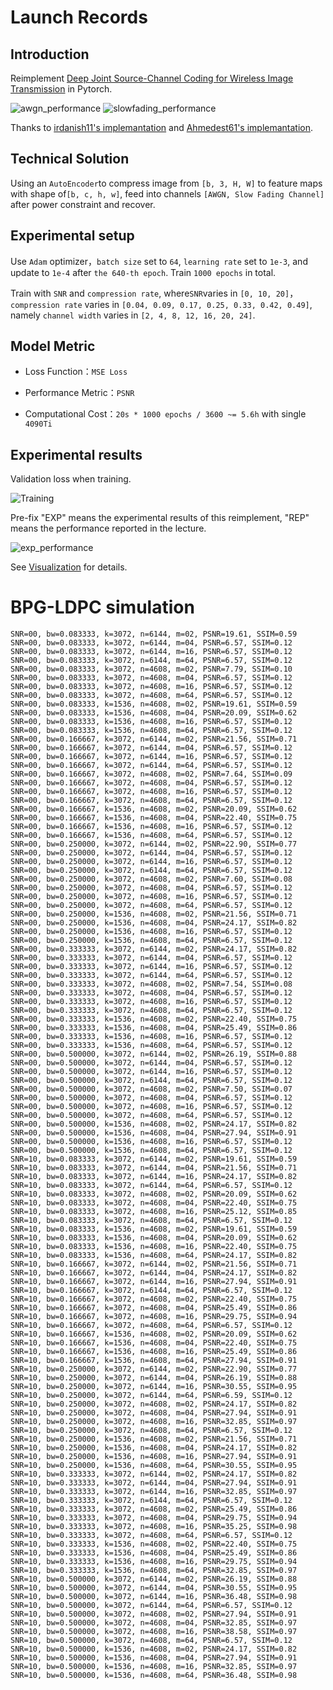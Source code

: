<!-- ## 模型架构应该没问题了，还需要处理一下功率约束的事。
`Chap.III` 提到 `The encoder maps the n-dimensional input image x to a k-length vector of complex-valued channel input samples z`，也就是把一张`[3x32x32]`的图片映射成一个`[kx1]`的复向量并进行功率约束，这里`n=3x32x32=3072`。

`Chap.III` 中给出的功率约束的公式是
 $z = \sqrt{kP}\frac{\tilde{z}}{\sqrt{\tilde{z}^*\tilde{z}}}$，
其中 $\tilde{z}$ 应该是一个`[kx1]`的向量，分母计算得到的模长是一个常数，保证整个分数的功率为`1`，~~并根据系数 $\sqrt{kP}$ 进行功率约束~~。并计算信号的总功率进行约束。

一张图片编码成 `k` 个符号，信号的平均功率为 `P`，总功率为 `kP`。一次传输 `b` 张图片需要编码成`bK`个符号，信号的平均功率为 `P`，总功率为 `bkP`。~~因此归一化因子应该是 $\frac{1}{\sqrt{bkP}}$。~~并计算信号的总功率进行约束。

传输的信号拉直成`[bk, 1]`，信噪比为`snr`，噪声向量的形状也是`[bk, 1]`，总功率为`bkP/snr`，即噪声服从高斯分布$N(0, \sqrt{bkP})$.


##  训练过程应该没有问题，需要重构并封装一下 -->
<!-- 
在瑞利衰落信道模型中，信道矩阵的元素通常不是直接服从正态分布 $N(0, 1)$。相反，瑞利衰落信道模型中的信道矩阵元素的幅度服从瑞利分布，而相位则在 $[0,2\pi)$ 范围内均匀分布。这是因为瑞利衰落信道模型通常用于描述在无视距（Line of Sight, LoS）条件下的多径传播环境，其中多个反射和散射的信号分量相互叠加，导致接收信号的幅度和相位发生变化。

在瑞利衰落模型中，每个信道矩阵元素可以视为多个独立同分布的复数随机变量之和，其中实部和虚部各自独立地遵循均值为$0$、方差为 $\sigma^2/2$ 的正态分布。这里的 $\sigma^2$ 表示信号分量的总功率，通常取决于特定的环境和系统参数。当这些独立的复数随机变量叠加时，由于中心极限定理，复信号的幅度将遵循瑞利分布，而相位将在 [0,2π) 范围内均匀分布。

因此，如果你正在处理瑞利衰落信道的信道矩阵，你应该期望每个元素的实部和虚部分别服从均值为0、方差为 $\sigma^2/2$ 的正态分布，从而使每个元素的幅度服从瑞利分布。方差 $\sigma^2/2$ 的选择取决于信道的具体条件和系统要求，而不一定是1。如果  $\sigma^2=1$ ，那么实部和虚部的方差就是 $1/2$，这种情况下信道模型反映了单位总功率的假设。 -->




# Launch Records

## Introduction

Reimplement [Deep Joint Source-Channel Coding for Wireless Image Transmission](https://arxiv.org/abs/1809.01733) in Pytorch.

![awgn_performance](resources/performance_awgn.png)
![slowfading_performance](resources/performance_fading.png)

Thanks to [irdanish11's implemantation](https://github.com/irdanish11/DJSCC-for-Wireless-Image-Transmission) and [Ahmedest61's implemantation](https://github.com/Ahmedest61/D-JSCC). 

## Technical Solution

Using an `AutoEncoder`to compress image from `[b, 3, H, W]` to feature maps with shape of`[b, c, h, w]`, feed into channels `[AWGN, Slow Fading Channel]` after power constraint and recover.


## Experimental setup

Use `Adam` optimizer，`batch size` set to `64`, `learning rate` set to `1e-3`, and update to `1e-4` after `the 640-th epoch`. Train `1000 epochs` in total.

Train with `SNR` and `compression rate`, where`SNR`varies in `[0, 10, 20]`，`compression rate` varies in `[0.04, 0.09, 0.17, 0.25, 0.33, 0.42, 0.49]`, namely `channel width` varies in `[2, 4, 8, 12, 16, 20, 24]`.

<!-- During performance evaluation transmit each image `10` times in order to mitigate the effect of randomness introduced by the communication channel(After `2000 epoch`). -->


## Model Metric

- Loss Function：`MSE Loss`

- Performance Metric：`PSNR`

- Computational Cost：`20s * 1000 epochs / 3600 ~= 5.6h` with single `4090Ti`

## Experimental results

Validation loss when training.

![Training](resources/training_valid.png)


Pre-fix "EXP" means the experimental results of this reimplement, "REP" means the performance reported in the lecture.

![exp_performance](resources/experiments.png)


See [Visualization](visualization.md) for details.

# BPG-LDPC simulation

```
SNR=00, bw=0.083333, k=3072, n=6144, m=02, PSNR=19.61, SSIM=0.59
SNR=00, bw=0.083333, k=3072, n=6144, m=04, PSNR=6.57, SSIM=0.12
SNR=00, bw=0.083333, k=3072, n=6144, m=16, PSNR=6.57, SSIM=0.12
SNR=00, bw=0.083333, k=3072, n=6144, m=64, PSNR=6.57, SSIM=0.12
SNR=00, bw=0.083333, k=3072, n=4608, m=02, PSNR=7.79, SSIM=0.10
SNR=00, bw=0.083333, k=3072, n=4608, m=04, PSNR=6.57, SSIM=0.12
SNR=00, bw=0.083333, k=3072, n=4608, m=16, PSNR=6.57, SSIM=0.12
SNR=00, bw=0.083333, k=3072, n=4608, m=64, PSNR=6.57, SSIM=0.12
SNR=00, bw=0.083333, k=1536, n=4608, m=02, PSNR=19.61, SSIM=0.59
SNR=00, bw=0.083333, k=1536, n=4608, m=04, PSNR=20.09, SSIM=0.62
SNR=00, bw=0.083333, k=1536, n=4608, m=16, PSNR=6.57, SSIM=0.12
SNR=00, bw=0.083333, k=1536, n=4608, m=64, PSNR=6.57, SSIM=0.12
SNR=00, bw=0.166667, k=3072, n=6144, m=02, PSNR=21.56, SSIM=0.71
SNR=00, bw=0.166667, k=3072, n=6144, m=04, PSNR=6.57, SSIM=0.12
SNR=00, bw=0.166667, k=3072, n=6144, m=16, PSNR=6.57, SSIM=0.12
SNR=00, bw=0.166667, k=3072, n=6144, m=64, PSNR=6.57, SSIM=0.12
SNR=00, bw=0.166667, k=3072, n=4608, m=02, PSNR=7.64, SSIM=0.09
SNR=00, bw=0.166667, k=3072, n=4608, m=04, PSNR=6.57, SSIM=0.12
SNR=00, bw=0.166667, k=3072, n=4608, m=16, PSNR=6.57, SSIM=0.12
SNR=00, bw=0.166667, k=3072, n=4608, m=64, PSNR=6.57, SSIM=0.12
SNR=00, bw=0.166667, k=1536, n=4608, m=02, PSNR=20.09, SSIM=0.62
SNR=00, bw=0.166667, k=1536, n=4608, m=04, PSNR=22.40, SSIM=0.75
SNR=00, bw=0.166667, k=1536, n=4608, m=16, PSNR=6.57, SSIM=0.12
SNR=00, bw=0.166667, k=1536, n=4608, m=64, PSNR=6.57, SSIM=0.12
SNR=00, bw=0.250000, k=3072, n=6144, m=02, PSNR=22.90, SSIM=0.77
SNR=00, bw=0.250000, k=3072, n=6144, m=04, PSNR=6.57, SSIM=0.12
SNR=00, bw=0.250000, k=3072, n=6144, m=16, PSNR=6.57, SSIM=0.12
SNR=00, bw=0.250000, k=3072, n=6144, m=64, PSNR=6.57, SSIM=0.12
SNR=00, bw=0.250000, k=3072, n=4608, m=02, PSNR=7.60, SSIM=0.08
SNR=00, bw=0.250000, k=3072, n=4608, m=04, PSNR=6.57, SSIM=0.12
SNR=00, bw=0.250000, k=3072, n=4608, m=16, PSNR=6.57, SSIM=0.12
SNR=00, bw=0.250000, k=3072, n=4608, m=64, PSNR=6.57, SSIM=0.12
SNR=00, bw=0.250000, k=1536, n=4608, m=02, PSNR=21.56, SSIM=0.71
SNR=00, bw=0.250000, k=1536, n=4608, m=04, PSNR=24.17, SSIM=0.82
SNR=00, bw=0.250000, k=1536, n=4608, m=16, PSNR=6.57, SSIM=0.12
SNR=00, bw=0.250000, k=1536, n=4608, m=64, PSNR=6.57, SSIM=0.12
SNR=00, bw=0.333333, k=3072, n=6144, m=02, PSNR=24.17, SSIM=0.82
SNR=00, bw=0.333333, k=3072, n=6144, m=04, PSNR=6.57, SSIM=0.12
SNR=00, bw=0.333333, k=3072, n=6144, m=16, PSNR=6.57, SSIM=0.12
SNR=00, bw=0.333333, k=3072, n=6144, m=64, PSNR=6.57, SSIM=0.12
SNR=00, bw=0.333333, k=3072, n=4608, m=02, PSNR=7.54, SSIM=0.08
SNR=00, bw=0.333333, k=3072, n=4608, m=04, PSNR=6.57, SSIM=0.12
SNR=00, bw=0.333333, k=3072, n=4608, m=16, PSNR=6.57, SSIM=0.12
SNR=00, bw=0.333333, k=3072, n=4608, m=64, PSNR=6.57, SSIM=0.12
SNR=00, bw=0.333333, k=1536, n=4608, m=02, PSNR=22.40, SSIM=0.75
SNR=00, bw=0.333333, k=1536, n=4608, m=04, PSNR=25.49, SSIM=0.86
SNR=00, bw=0.333333, k=1536, n=4608, m=16, PSNR=6.57, SSIM=0.12
SNR=00, bw=0.333333, k=1536, n=4608, m=64, PSNR=6.57, SSIM=0.12
SNR=00, bw=0.500000, k=3072, n=6144, m=02, PSNR=26.19, SSIM=0.88
SNR=00, bw=0.500000, k=3072, n=6144, m=04, PSNR=6.57, SSIM=0.12
SNR=00, bw=0.500000, k=3072, n=6144, m=16, PSNR=6.57, SSIM=0.12
SNR=00, bw=0.500000, k=3072, n=6144, m=64, PSNR=6.57, SSIM=0.12
SNR=00, bw=0.500000, k=3072, n=4608, m=02, PSNR=7.50, SSIM=0.07
SNR=00, bw=0.500000, k=3072, n=4608, m=04, PSNR=6.57, SSIM=0.12
SNR=00, bw=0.500000, k=3072, n=4608, m=16, PSNR=6.57, SSIM=0.12
SNR=00, bw=0.500000, k=3072, n=4608, m=64, PSNR=6.57, SSIM=0.12
SNR=00, bw=0.500000, k=1536, n=4608, m=02, PSNR=24.17, SSIM=0.82
SNR=00, bw=0.500000, k=1536, n=4608, m=04, PSNR=27.94, SSIM=0.91
SNR=00, bw=0.500000, k=1536, n=4608, m=16, PSNR=6.57, SSIM=0.12
SNR=00, bw=0.500000, k=1536, n=4608, m=64, PSNR=6.57, SSIM=0.12
SNR=10, bw=0.083333, k=3072, n=6144, m=02, PSNR=19.61, SSIM=0.59
SNR=10, bw=0.083333, k=3072, n=6144, m=04, PSNR=21.56, SSIM=0.71
SNR=10, bw=0.083333, k=3072, n=6144, m=16, PSNR=24.17, SSIM=0.82
SNR=10, bw=0.083333, k=3072, n=6144, m=64, PSNR=6.57, SSIM=0.12
SNR=10, bw=0.083333, k=3072, n=4608, m=02, PSNR=20.09, SSIM=0.62
SNR=10, bw=0.083333, k=3072, n=4608, m=04, PSNR=22.40, SSIM=0.75
SNR=10, bw=0.083333, k=3072, n=4608, m=16, PSNR=25.12, SSIM=0.85
SNR=10, bw=0.083333, k=3072, n=4608, m=64, PSNR=6.57, SSIM=0.12
SNR=10, bw=0.083333, k=1536, n=4608, m=02, PSNR=19.61, SSIM=0.59
SNR=10, bw=0.083333, k=1536, n=4608, m=04, PSNR=20.09, SSIM=0.62
SNR=10, bw=0.083333, k=1536, n=4608, m=16, PSNR=22.40, SSIM=0.75
SNR=10, bw=0.083333, k=1536, n=4608, m=64, PSNR=24.17, SSIM=0.82
SNR=10, bw=0.166667, k=3072, n=6144, m=02, PSNR=21.56, SSIM=0.71
SNR=10, bw=0.166667, k=3072, n=6144, m=04, PSNR=24.17, SSIM=0.82
SNR=10, bw=0.166667, k=3072, n=6144, m=16, PSNR=27.94, SSIM=0.91
SNR=10, bw=0.166667, k=3072, n=6144, m=64, PSNR=6.57, SSIM=0.12
SNR=10, bw=0.166667, k=3072, n=4608, m=02, PSNR=22.40, SSIM=0.75
SNR=10, bw=0.166667, k=3072, n=4608, m=04, PSNR=25.49, SSIM=0.86
SNR=10, bw=0.166667, k=3072, n=4608, m=16, PSNR=29.75, SSIM=0.94
SNR=10, bw=0.166667, k=3072, n=4608, m=64, PSNR=6.57, SSIM=0.12
SNR=10, bw=0.166667, k=1536, n=4608, m=02, PSNR=20.09, SSIM=0.62
SNR=10, bw=0.166667, k=1536, n=4608, m=04, PSNR=22.40, SSIM=0.75
SNR=10, bw=0.166667, k=1536, n=4608, m=16, PSNR=25.49, SSIM=0.86
SNR=10, bw=0.166667, k=1536, n=4608, m=64, PSNR=27.94, SSIM=0.91
SNR=10, bw=0.250000, k=3072, n=6144, m=02, PSNR=22.90, SSIM=0.77
SNR=10, bw=0.250000, k=3072, n=6144, m=04, PSNR=26.19, SSIM=0.88
SNR=10, bw=0.250000, k=3072, n=6144, m=16, PSNR=30.55, SSIM=0.95
SNR=10, bw=0.250000, k=3072, n=6144, m=64, PSNR=6.59, SSIM=0.12
SNR=10, bw=0.250000, k=3072, n=4608, m=02, PSNR=24.17, SSIM=0.82
SNR=10, bw=0.250000, k=3072, n=4608, m=04, PSNR=27.94, SSIM=0.91
SNR=10, bw=0.250000, k=3072, n=4608, m=16, PSNR=32.85, SSIM=0.97
SNR=10, bw=0.250000, k=3072, n=4608, m=64, PSNR=6.57, SSIM=0.12
SNR=10, bw=0.250000, k=1536, n=4608, m=02, PSNR=21.56, SSIM=0.71
SNR=10, bw=0.250000, k=1536, n=4608, m=04, PSNR=24.17, SSIM=0.82
SNR=10, bw=0.250000, k=1536, n=4608, m=16, PSNR=27.94, SSIM=0.91
SNR=10, bw=0.250000, k=1536, n=4608, m=64, PSNR=30.55, SSIM=0.95
SNR=10, bw=0.333333, k=3072, n=6144, m=02, PSNR=24.17, SSIM=0.82
SNR=10, bw=0.333333, k=3072, n=6144, m=04, PSNR=27.94, SSIM=0.91
SNR=10, bw=0.333333, k=3072, n=6144, m=16, PSNR=32.85, SSIM=0.97
SNR=10, bw=0.333333, k=3072, n=6144, m=64, PSNR=6.57, SSIM=0.12
SNR=10, bw=0.333333, k=3072, n=4608, m=02, PSNR=25.49, SSIM=0.86
SNR=10, bw=0.333333, k=3072, n=4608, m=04, PSNR=29.75, SSIM=0.94
SNR=10, bw=0.333333, k=3072, n=4608, m=16, PSNR=35.25, SSIM=0.98
SNR=10, bw=0.333333, k=3072, n=4608, m=64, PSNR=6.57, SSIM=0.12
SNR=10, bw=0.333333, k=1536, n=4608, m=02, PSNR=22.40, SSIM=0.75
SNR=10, bw=0.333333, k=1536, n=4608, m=04, PSNR=25.49, SSIM=0.86
SNR=10, bw=0.333333, k=1536, n=4608, m=16, PSNR=29.75, SSIM=0.94
SNR=10, bw=0.333333, k=1536, n=4608, m=64, PSNR=32.85, SSIM=0.97
SNR=10, bw=0.500000, k=3072, n=6144, m=02, PSNR=26.19, SSIM=0.88
SNR=10, bw=0.500000, k=3072, n=6144, m=04, PSNR=30.55, SSIM=0.95
SNR=10, bw=0.500000, k=3072, n=6144, m=16, PSNR=36.48, SSIM=0.98
SNR=10, bw=0.500000, k=3072, n=6144, m=64, PSNR=6.57, SSIM=0.12
SNR=10, bw=0.500000, k=3072, n=4608, m=02, PSNR=27.94, SSIM=0.91
SNR=10, bw=0.500000, k=3072, n=4608, m=04, PSNR=32.85, SSIM=0.97
SNR=10, bw=0.500000, k=3072, n=4608, m=16, PSNR=38.58, SSIM=0.97
SNR=10, bw=0.500000, k=3072, n=4608, m=64, PSNR=6.57, SSIM=0.12
SNR=10, bw=0.500000, k=1536, n=4608, m=02, PSNR=24.17, SSIM=0.82
SNR=10, bw=0.500000, k=1536, n=4608, m=04, PSNR=27.94, SSIM=0.91
SNR=10, bw=0.500000, k=1536, n=4608, m=16, PSNR=32.85, SSIM=0.97
SNR=10, bw=0.500000, k=1536, n=4608, m=64, PSNR=36.48, SSIM=0.98
```

<!-- ![Validation Loss](resources/valid_loss.png)
![Model performance](result.png) -->

<!-- 
## colab environment setup snippets

This is used to install an old version python on colab for tensorflow 1.15.

```
%env PYTHONPATH = # /env/python
!wget https://repo.anaconda.com/miniconda/Miniconda3-py38_4.12.0-Linux-x86_64.sh
!chmod +x Miniconda3-py38_4.12.0-Linux-x86_64.sh
!./Miniconda3-py38_4.12.0-Linux-x86_64.sh -b -f -p /usr/local
!conda update conda -y
import sys
sys.path.append('/usr/local/lib/python3.8/site-packages')
!conda create -n myenv python=3.6 -y
```
```
%%shell
eval "$(conda shell.bash hook)"
conda activate myenv
pip install tensorflow==1.15 -q
``` -->
